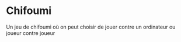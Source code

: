 # Chifoumi
Un jeu de chifoumi où on peut choisir de jouer contre un ordinateur ou joueur contre joueur
